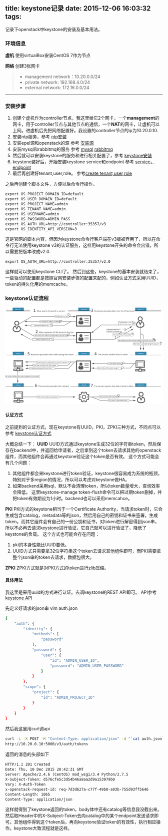 title: keystone记录
date: 2015-12-06 16:03:32
tags:
---

记录下openstack中keystone的安装及基本用法。

### 环境信息

**虚机**
使用virtualBox安装CentOS 7作为节点

**网络**
创建3张网卡
>* management network：10.20.0.0/24
>* private network: 192.168.4.0/24
>* external network: 172.16.0.0/24

***

<!-- more -->
### 安装步骤
1. 创建个虚机作为controller节点，我这里给它2个网卡，一个**management**的网卡，用于controller节点与其他节点的通信，一个**NAT**的网卡，让虚机可以上网。进虚机后先把网络配置好。我设置的controller节点的ip为10.20.0.10.
2. 安装ntp服务，参考 [ntp安装](http://docs.openstack.org/liberty/install-guide-rdo/environment-ntp.html)
3. 安装epel源和openstack的源 参考 [安装源](http://docs.openstack.org/liberty/install-guide-rdo/environment-packages.html)
4. 安装mysql和rabbitmq的服务 参考 [mysql](http://docs.openstack.org/liberty/install-guide-rdo/environment-sql-database.html) [rabbitmq](http://docs.openstack.org/liberty/install-guide-rdo/environment-messaging.html)
5. 然后就可以安装keystone的服务和进行相关配置了，参考 [keystone安装](http://docs.openstack.org/liberty/install-guide-rdo/keystone-install.html)
6. keystone装好后，开始安装keystone service和endpoint 参考 [service，endpoint](http://docs.openstack.org/liberty/install-guide-rdo/keystone-services.html)
7. 最后再创建好tenant,user,role。 参考[create tenant,user,role](http://docs.openstack.org/liberty/install-guide-rdo/keystone-users.html)

之后再创建个脚本文件，方便以后命令行操作。

```
export OS_PROJECT_DOMAIN_ID=default
export OS_USER_DOMAIN_ID=default
export OS_PROJECT_NAME=admin
export OS_TENANT_NAME=admin
export OS_USERNAME=admin
export OS_PASSWORD=ADMIN_PASS
export OS_AUTH_URL=http://controller:35357/v3
export OS_IDENTITY_API_VERSION=3
```

这是官网的脚本内容，但因为keystone命令行客户端在v3版被弃用了，所以在命令行无法使用keystone v3的认证服务，这样用keystone开头的命令会出错，所以需要把版本改成v2.0.

```
export OS_AUTH_URL=http://controller:35357/v2.0
```
这样就可以使用keystone CLI了。
然后到这些，keystone的基本安装就结束了，一些驱动的配置都是按照官网安装步骤的配置来配的，例如认证方式采用UUID，token的持久化用的memcache。

### keystone认证流程


[![keystone流程图](/uploads/Keystone-workflow.png)](/uploads/Keystone-workflow.png)


#### 认证方式
之前提到的认证方式，现在keystone有UUID，PKI，ZPKI三种方式，不同点可以参考 [keystone认证方式](https://www.mirantis.com/blog/understanding-openstack-authentication-keystone-pki/)

大概总结一下：
**UUID**
UUID方式通过keystone生成32位的字符串token，然后保存在backend中，并返回给申请者，之后拿到这个token去请求其他的openstack组件，而其他组件会再通过keystone验证这个token是否有效。
这个方式可能会有几个问题：
1. 其他组件都会来keystone进行token验证，keystone很容易成为系统的瓶颈，特别对于多region的情况，所以可以考虑对keystone做HA。
2. 如果backend采用sql，默认不会清理token，所以token数量增大，查询效率会降低。
这里keystone-manage token-flush命令可以把过期token删掉，并把token有效期设为1小时。backend也可以采用memcahce。

**PKI**
PKI方式的keystone相当于一个Certificate Authority，当请求token时，它会生成包含catalog，metadata等的json，然后用自己的密钥和证书来签署，生成token。而其它组件会有自己的一份公钥和证书，对token进行解密得到json串，所以不必再去请求keystone进行验证，它自己就可以进行验证了，降低了keystone的负载。
这个方式也可能会存在问题：
1. pki的本身性能比UUID要低。
2. UUID方式只需要拿32位字符串这个token去请求其他组件即可，而PKI需要拿整个json串的token去请求，数据包很大。

**ZPKI**
ZPKI方式就是对PKI方式的token进行zlib压缩。

#### 具体用法

我这里是采用uuid的方式进行认证。去调keystone的REST API即可。 API参考 [keystone API](http://developer.openstack.org/api-ref-identity-v3.html)

先定义好请求的json串 vim auth.json
```sh
{
    "auth": {
        "identity": {
            "methods": [
                "password"      
            ],          
            "password": {
                "user": {       
                    "id": "ADMIN_USER_ID",
                    "password": "ADMIN_USER_PASSWORD"
                }               
            }           
        },      
        "scope": {
            "project": {
                "id": "ADMIN_PROJECT_ID"
            }           
        }       
    }   
}
```

然后我这里用curl调api
```bash
curl -i -X POST -H "Content-Type: application/json" -d "`cat auth.json`" \
http://10.20.0.10:5000/v3/auth/tokens
```

返回的消息的头部如下
```
HTTP/1.1 201 Created
Date: Thu, 10 Dec 2015 20:42:31 GMT
Server: Apache/2.4.6 (CentOS) mod_wsgi/3.4 Python/2.7.5
X-Subject-Token: d576cfe5c3d54b46a8aa2d9a153979b0
Vary: X-Auth-Token
x-openstack-request-id: req-7d3d627a-c77f-49b0-a93b-755d93ff5646
Content-Length: 1065
Content-Type: application/json
```

这样就得到了keystone返回的token，body体中还有catalog等信息我没截出来。
然后取Header中的X-Subject-Token去向catalog中的某个endpoint发送请求即可。其他组件得到这个token后，再向keystone验证token的有效性，执行相应操作。keystone大致流程就是这样。











